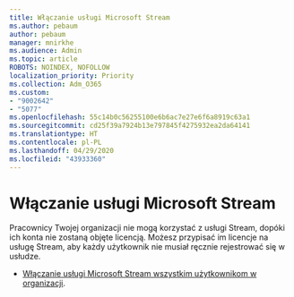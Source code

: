 ```yaml
---
title: Włączanie usługi Microsoft Stream
ms.author: pebaum
author: pebaum
manager: mnirkhe
ms.audience: Admin
ms.topic: article
ROBOTS: NOINDEX, NOFOLLOW
localization_priority: Priority
ms.collection: Adm_O365
ms.custom:
- "9002642"
- "5077"
ms.openlocfilehash: 55c14b0c56255100e6b6ac7e27e6f6a8919c63a1
ms.sourcegitcommit: cd25f39a7924b13e797845f4275932ea2da64141
ms.translationtype: HT
ms.contentlocale: pl-PL
ms.lasthandoff: 04/29/2020
ms.locfileid: "43933360"
---
```

# <a name="enable-microsoft-stream"></a>Włączanie usługi Microsoft Stream

Pracownicy Twojej organizacji nie mogą korzystać z usługi Stream, dopóki ich konta nie zostaną objęte licencją. Możesz przypisać im licencje na usługę Stream, aby każdy użytkownik nie musiał ręcznie rejestrować się w usłudze.

- [Włączanie usługi Microsoft Stream wszystkim użytkownikom w organizacji](https://docs.microsoft.com/stream/assign-user-licenses).
